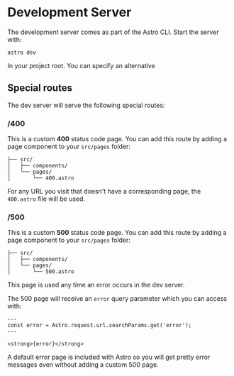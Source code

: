 # Development Server

The development server comes as part of the Astro CLI. Start the server with:

```shell
astro dev
```

In your project root. You can specify an alternative

## Special routes

The dev server will serve the following special routes:

### /400

This is a custom __400__ status code page. You can add this route by adding a page component to your `src/pages` folder:

```
├── src/
│   ├── components/
│   └── pages/
│       └── 400.astro
```

For any URL you visit that doesn't have a corresponding page, the `400.astro` file will be used.

### /500

This is a custom __500__ status code page. You can add this route by adding a page component to your `src/pages` folder:

```astro
├── src/
│   ├── components/
│   └── pages/
│       └── 500.astro
```

This page is used any time an error occurs in the dev server.

The 500 page will receive an `error` query parameter which you can access with:

```
---
const error = Astro.request.url.searchParams.get('error');
---

<strong>{error}</strong>
```

A default error page is included with Astro so you will get pretty error messages even without adding a custom 500 page.
